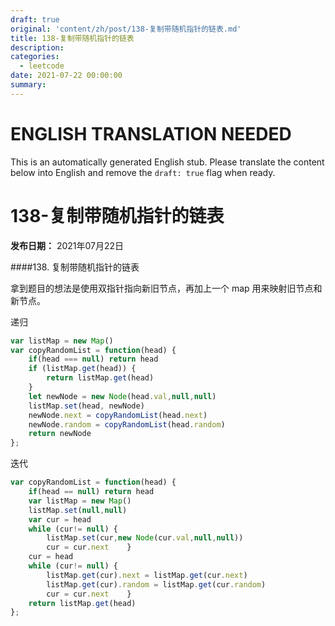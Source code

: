 ```yaml
---
draft: true
original: 'content/zh/post/138-复制带随机指针的链表.md'
title: 138-复制带随机指针的链表
description: 
categories:
  - leetcode
date: 2021-07-22 00:00:00
summary: 
---
```


# ENGLISH TRANSLATION NEEDED

This is an automatically generated English stub. Please translate the content below into English and remove the `draft: true` flag when ready.

<!-- ORIGINAL CHINESE CONTENT STARTS -->
# 138-复制带随机指针的链表

**发布日期：** 2021年07月22日

####138. 复制带随机指针的链表

拿到题目的想法是使用双指针指向新旧节点，再加上一个 map 用来映射旧节点和新节点。

递归

```javascript
var listMap = new Map()
var copyRandomList = function(head) {
    if(head === null) return head
    if (listMap.get(head)) {
        return listMap.get(head)
    }
    let newNode = new Node(head.val,null,null)
    listMap.set(head, newNode)
    newNode.next = copyRandomList(head.next)
    newNode.random = copyRandomList(head.random)
    return newNode
};
```

迭代

```javascript
var copyRandomList = function(head) {
    if(head == null) return head
    var listMap = new Map()
    listMap.set(null,null)
    var cur = head
    while (cur!= null) {
        listMap.set(cur,new Node(cur.val,null,null))
        cur = cur.next    }
    cur = head
    while (cur!= null) {
        listMap.get(cur).next = listMap.get(cur.next)
        listMap.get(cur).random = listMap.get(cur.random)
        cur = cur.next    }
    return listMap.get(head)
};
```
<!-- ORIGINAL CHINESE CONTENT ENDS -->

